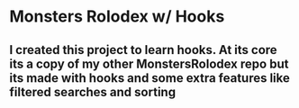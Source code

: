 # Monsters Rolodex w/ Hooks
## I created this project to learn hooks. At its core its a copy of my other MonstersRolodex repo but its made with hooks and some extra features like filtered searches and sorting
